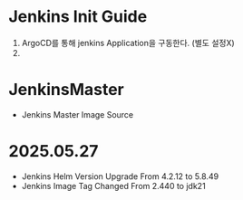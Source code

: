 # Jenkins Init Guide
1. ArgoCD를 통해 jenkins Application을 구동한다. (별도 설정X)
2. 

# JenkinsMaster
- Jenkins Master Image Source

# 2025.05.27

- Jenkins Helm Version Upgrade From 4.2.12 to 5.8.49
- Jenkins Image Tag Changed From 2.440 to jdk21